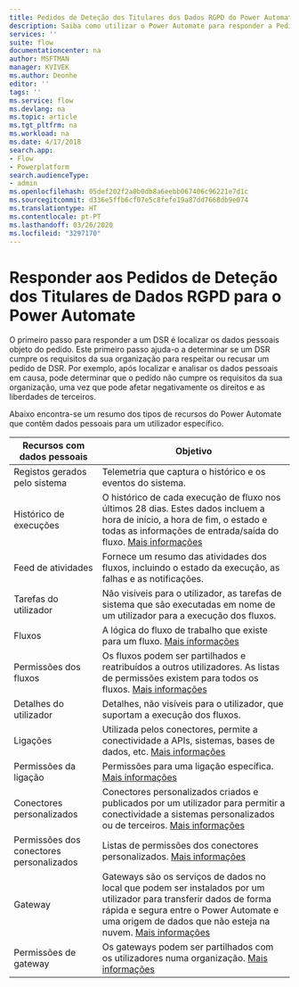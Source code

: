 ```yaml
---
title: Pedidos de Deteção dos Titulares dos Dados RGPD do Power Automate | Microsoft Docs
description: Saiba como utilizar o Power Automate para responder a Pedidos de Deteção dos Titulares dos Dados RGPD.
services: ''
suite: flow
documentationcenter: na
author: MSFTMAN
manager: KVIVEK
ms.author: Deonhe
editor: ''
tags: ''
ms.service: flow
ms.devlang: na
ms.topic: article
ms.tgt_pltfrm: na
ms.workload: na
ms.date: 4/17/2018
search.app:
- Flow
- Powerplatform
search.audienceType:
- admin
ms.openlocfilehash: 05def202f2a0b0db8a6eebb067406c96221e7d1c
ms.sourcegitcommit: d336e5ffb6cf07e5c8fefe19a87dd7668db9e074
ms.translationtype: HT
ms.contentlocale: pt-PT
ms.lasthandoff: 03/26/2020
ms.locfileid: "3297170"
---
```

# <a name="responding-to-gdpr-data-subject-discovery-requests-for-power-automate"></a>Responder aos Pedidos de Deteção dos Titulares de Dados RGPD para o Power Automate


O primeiro passo para responder a um DSR é localizar os dados pessoais objeto do pedido. Este primeiro passo ajuda-o a determinar se um DSR cumpre os requisitos da sua organização para respeitar ou recusar um pedido de DSR. Por exemplo, após localizar e analisar os dados pessoais em causa, pode determinar que o pedido não cumpre os requisitos da sua organização, uma vez que pode afetar negativamente os direitos e as liberdades de terceiros.

Abaixo encontra-se um resumo dos tipos de recursos do Power Automate que contêm dados pessoais para um utilizador específico.

|**Recursos com dados pessoais**|**Objetivo**|
|-----|-----|
|Registos gerados pelo sistema|Telemetria que captura o histórico e os eventos do sistema.|
|Histórico de execuções|O histórico de cada execução de fluxo nos últimos 28 dias. Estes dados incluem a hora de início, a hora de fim, o estado e todas as informações de entrada/saída do fluxo. [Mais informações](https://flow.microsoft.com/blog/download-history-recurrence/)|
|Feed de atividades| Fornece um resumo das atividades dos fluxos, incluindo o estado da execução, as falhas e as notificações.|
|Tarefas do utilizador|Não visíveis para o utilizador, as tarefas de sistema que são executadas em nome de um utilizador para a execução dos fluxos.|
|Fluxos|A lógica do fluxo de trabalho que existe para um fluxo. [Mais informações](https://docs.microsoft.com/flow/get-started-logic-flow)|
|Permissões dos fluxos|Os fluxos podem ser partilhados e reatribuídos a outros utilizadores. As listas de permissões existem para todos os fluxos. [Mais informações](https://docs.microsoft.com/flow/frequently-asked-questions#can-i-share-the-flows-i-create)|
|Detalhes do utilizador|Detalhes, não visíveis para o utilizador, que suportam a execução dos fluxos.|
|Ligações|Utilizada pelos conectores, permite a conectividade a APIs, sistemas, bases de dados, etc. [Mais informações](https://docs.microsoft.com/flow/add-manage-connections)|
|Permissões da ligação|Permissões para uma ligação específica. [Mais informações](https://docs.microsoft.com/flow/add-manage-connections)|
|Conectores personalizados|Conectores personalizados criados e publicados por um utilizador para permitir a conectividade a sistemas personalizados ou de terceiros. [Mais informações](https://docs.microsoft.com/connectors/custom-connectors/)|
|Permissões dos conectores personalizados|Listas de permissões dos conectores personalizados. [Mais informações](https://docs.microsoft.com/connectors/custom-connectors/share)|
|Gateway|Gateways são os serviços de dados no local que podem ser instalados por um utilizador para transferir dados de forma rápida e segura entre o Power Automate e uma origem de dados que não esteja na nuvem. [Mais informações](https://docs.microsoft.com/flow/gateway-manage)|
|Permissões de gateway|Os gateways podem ser partilhados com os utilizadores numa organização. [Mais informações](https://go.microsoft.com/fwlink/?linkid=872249)|
